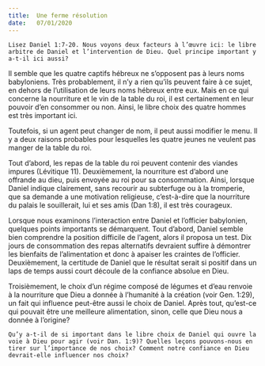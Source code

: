 ```yaml
---
title:  Une ferme résolution
date:   07/01/2020
---
```


`Lisez Daniel 1:7-20. Nous voyons deux facteurs à l’œuvre ici: le libre arbitre de Daniel et l’intervention de Dieu. Quel principe important y a-t-il ici aussi?`

Il semble que les quatre captifs hébreux ne s’opposent pas à leurs noms babyloniens. Très probablement, il n’y a rien qu’ils peuvent faire à ce sujet, en dehors de l’utilisation de leurs noms hébreux entre eux. Mais en ce qui concerne la nourriture et le vin de la table du roi, il est certainement en leur pouvoir d’en consommer ou non. Ainsi, le libre choix des quatre hommes est très important ici.

Toutefois, si un agent peut changer de nom, il peut aussi modifier le menu. Il y a deux raisons probables pour lesquelles les quatre jeunes ne veulent pas manger de la table du roi.

Tout d’abord, les repas de la table du roi peuvent contenir des viandes impures (Lévitique 11). Deuxièmement, la nourriture est d’abord une offrande au dieu, puis envoyée au roi pour sa consommation. Ainsi, lorsque Daniel indique clairement, sans recourir au subterfuge ou à la tromperie, que sa demande a une motivation religieuse, c’est-à-dire que la nourriture du palais le souillerait, lui et ses amis (Dan 1:8), il est très courageux.

Lorsque nous examinons l’interaction entre Daniel et l’officier babylonien, quelques points importants se démarquent. Tout d’abord, Daniel semble bien comprendre la position difficile de l’agent, alors il proposa un test. Dix jours de consommation des repas alternatifs devraient suffire à démontrer les bienfaits de l’alimentation et donc à apaiser les craintes de l’officier. Deuxièmement, la certitude de Daniel que le résultat serait si positif dans un laps de temps aussi court découle de la confiance absolue en Dieu.

Troisièmement, le choix d’un régime composé de légumes et d’eau renvoie à la nourriture que Dieu a donnée à l’humanité à la création (voir Gen. 1:29), un fait qui influence peut-être aussi le choix de Daniel. Après tout, qu’est-ce qui pouvait être une meilleure alimentation, sinon, celle que Dieu nous a donnée à l’origine?

`Qu’y a-t-il de si important dans le libre choix de Daniel qui ouvre la voie à Dieu pour agir (voir Dan. 1:9)? Quelles leçons pouvons-nous en tirer sur l’importance de nos choix? Comment notre confiance en Dieu devrait-elle influencer nos choix?`
